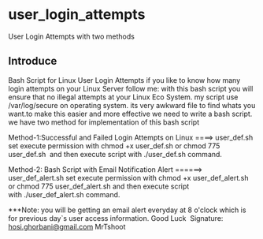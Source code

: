 # user_login_attempts
User Login Attempts with two methods

## Introduce
Bash Script for Linux User Login Attempts
if you like to know how many login attempts on your Linux Server follow me:
with this bash script you will ensure that no illegal attempts at your Linux Eco System.
my script use /var/log/secure on operating system.
its very awkward file to find whats you want.to make this easier and more effective we need to write a bash script.
we have two method for implementation of this bash script

Method-1:Successful and Failed Login Attempts on Linux ====> user_def.sh
set execute permission with chmod +x user_def.sh or chmod 775 user_def.sh 
and then execute script with ./user_def.sh command.

Method-2: Bash Script with Email Notification Alert  ======> user_def_alert.sh
set execute permission with chmod +x user_def_alert.sh or chmod 775 user_def_alert.sh
and then execute script with ./user_def_alert.sh command.

***Note: you will be getting an email alert everyday at 8 o'clock which is for previous day`s user access information.
Good Luck 
Signature: hosi.ghorbani@gmail.com
MrTshoot
